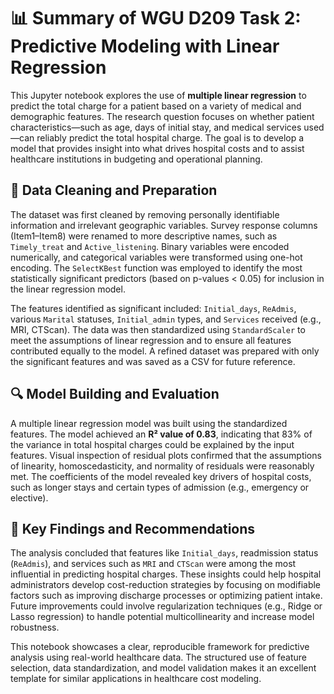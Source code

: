 # 📊 Summary of WGU D209 Task 2: Predictive Modeling with Linear Regression

This Jupyter notebook explores the use of **multiple linear regression** to predict the total charge for a patient based on a variety of medical and demographic features. The research question focuses on whether patient characteristics—such as age, days of initial stay, and medical services used—can reliably predict the total hospital charge. The goal is to develop a model that provides insight into what drives hospital costs and to assist healthcare institutions in budgeting and operational planning.

## 🧹 Data Cleaning and Preparation

The dataset was first cleaned by removing personally identifiable information and irrelevant geographic variables. Survey response columns (Item1–Item8) were renamed to more descriptive names, such as `Timely_treat` and `Active_listening`. Binary variables were encoded numerically, and categorical variables were transformed using one-hot encoding. The `SelectKBest` function was employed to identify the most statistically significant predictors (based on p-values < 0.05) for inclusion in the linear regression model.

The features identified as significant included: `Initial_days`, `ReAdmis`, various `Marital` statuses, `Initial_admin` types, and `Services` received (e.g., MRI, CTScan). The data was then standardized using `StandardScaler` to meet the assumptions of linear regression and to ensure all features contributed equally to the model. A refined dataset was prepared with only the significant features and was saved as a CSV for future reference.

## 🔍 Model Building and Evaluation

A multiple linear regression model was built using the standardized features. The model achieved an **R² value of 0.83**, indicating that 83% of the variance in total hospital charges could be explained by the input features. Visual inspection of residual plots confirmed that the assumptions of linearity, homoscedasticity, and normality of residuals were reasonably met. The coefficients of the model revealed key drivers of hospital costs, such as longer stays and certain types of admission (e.g., emergency or elective).

## 🏁 Key Findings and Recommendations

The analysis concluded that features like `Initial_days`, readmission status (`ReAdmis`), and services such as `MRI` and `CTScan` were among the most influential in predicting hospital charges. These insights could help hospital administrators develop cost-reduction strategies by focusing on modifiable factors such as improving discharge processes or optimizing patient intake. Future improvements could involve regularization techniques (e.g., Ridge or Lasso regression) to handle potential multicollinearity and increase model robustness.

This notebook showcases a clear, reproducible framework for predictive analysis using real-world healthcare data. The structured use of feature selection, data standardization, and model validation makes it an excellent template for similar applications in healthcare cost modeling.

